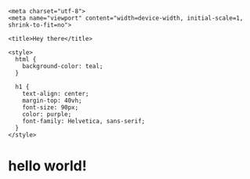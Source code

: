 <!DOCTYPE html>

<html>

  <head>

    <meta charset="utf-8">
    <meta name="viewport" content="width=device-width, initial-scale=1, shrink-to-fit=no">

    <title>Hey there</title>

    <style>
      html {
        background-color: teal;
      }

      h1 {
        text-align: center;
        margin-top: 40vh;
        font-size: 90px;
        color: purple;
        font-family: Helvetica, sans-serif;
      }
    </style>
  </head>

  <body id="screen">
    <h1>
      hello world!
    </h1>
  </body>
</html>
